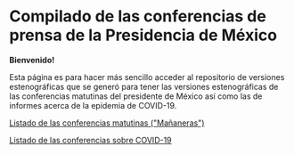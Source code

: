 # Compilado de las conferencias de prensa de la Presidencia de México

**Bienvenido!** 

Esta página es para hacer más sencillo acceder al repositorio de versiones estenográficas que se generó para tener las versiones estenográficas de las conferencias matutinas del presidente de México así como las de informes acerca de la epidemia de COVID-19.

[Listado de las conferencias matutinas ("Mañaneras")](https://github.com/charlieoc/estenografica-presidenciamx/tree/main/ConferenciaMatutina)

[Listado de las conferencias sobre COVID-19](https://github.com/charlieoc/estenografica-presidenciamx/tree/main/InformeCovid)


